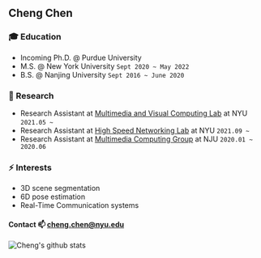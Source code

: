 ## Cheng Chen

### :mortar_board: Education
- Incoming Ph.D. @ Purdue University
- M.S. @ New York University `Sept 2020 ~ May 2022`
- B.S. @ Nanjing University `Sept 2016 ~ June 2020`

### 🔭 Research
- Research Assistant at [Multimedia and Visual Computing Lab](http://mmvc.engineering.nyu.edu/) at NYU ```2021.05 ~ ```
- Research Assistant at [High Speed Networking Lab](https://research.engineering.nyu.edu/highspeed/) at NYU ```2021.09 ~ ```
- Research Assistant at [Multimedia Computing Group](http://mcg.nju.edu.cn/)  at NJU ```2020.01 ~ 2020.06```

### ⚡ Interests
- 3D scene segmentation
- 6D pose estimation
- Real-Time Communication systems

#### Contact 📫 cheng.chen@nyu.edu

![Cheng's github stats](https://github-readme-stats.vercel.app/api?username=ChengChen2020&show_icons=true&hide_border=true)
